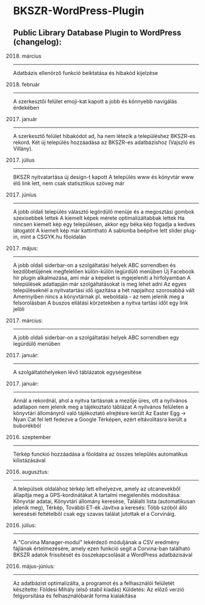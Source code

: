 # BKSZR-WordPress-Plugin
Public Library Database Plugin to WordPress  (changelog):
---------------------------------------------


2018. március
---------------------------------------------
Adatbázis ellenörző funkció beiktatása és hibakód kijelzése

2018. február
---------------------------------------------
A szerkesztői felület emoji-kat kapott a jobb és könnyebb navigálás érdekében

2017. január
---------------------------------------------
A szerkesztő felület hibakódot ad, ha nem létezik a településhez BKSZR-es rekord.
Két új település hozzáadása az BKSZR-es adatbázishoz (Vajszló és Villány).


2017. július
---------------------------------------------
BKSZR nyitvatartása új design-t kapott
A település www és könyvtár www élő link lett, nem csak statisztikus szöveg már

2017. június
---------------------------------------------
A jobb oldali település választó legördülő menüje és a megosztási gombok szexisebbek lettek
A kiemelt képek mérete optimalizáltabbak lettek
Ha nincsen kiemelt kép egy településen, akkor egy béka kép fogadja a kedves látogatót
A kiemelt kép már kattintható
A sablonba beépítve lett slider plug-in, mint a CSGYK.hu főoldalán

2017. május:
---------------------------------------------
A jobb oldali siderbar-on a szolgáltatási helyek ABC sorrendben és kezdőbetűjének megfelelően külön-külön legürdülő menüben
Új Facebook hír plugin alkalmazása, ami már a képeket is mgejeleniti a hírfolyamban
A települések adatlapján már szolgáltatásokat is meg lehet adni
Az egyes településeknél a nyitvatartási idő igazítása a hét napjaihoz szorosabbá vált
Amennyiben nincs a könyvtárnak pl. weboldala - az nem jelenik meg a felsorolásban
A buszos ellátási körzetekben a nyitva tartási időt egy link jelöli

2017. március:
---------------------------------------------
A jobb oldali siderbar-on a szolgáltatási helyek ABC sorrendben egy legürdülő menüben

2017. január:
---------------------------------------------
A szolgáltatóhelyeken lévő táblázatok egységesítése

2017. január:
---------------------------------------------
Annál a rekordnál, ahol a nyitva tartásnak a mezője üres, ott a nyilvános adatlapon nem jelenik meg a tájékoztató táblázat
A nyilvános felületen a könyvtári állományról való tájékoztató elrejtésre került
Az Easter Egg -> Nyan Cat fel lett fedezve a Google Térképen, ezért eltávolításra került a buborékból

2016. szeptember
---------------------------------------------
Térkép funckió hozzáadása a főoldalra az összes település automatikus kilistázásával

2016. augusztus:
---------------------------------------------
A települsek oldalához térkép lett elhelyezve, amely az utcanevekből állapítja meg a GPS-kordinátákat 
A tartalmi megjelenítés módosítása:
Könyvtár adatai, Könyvtári állomány keresése, Találalti lista (automatikusan jelenik meg), Térkép, További ET-ék
Javítva a keresés: Több szóból álló kereséséi feltételből csak egy szavas találat jutottak el a Corvináig.

2016. július:
---------------------------------------------
A "Corvina Manager-modul" lekérdező móduljának a CSV eredmény fájlának értelmezésére,
amely ezen funkció segít a Corvina-ban található BKSZR adatok frissítését és összekapcsolását a WordPress adatbázisával 

2016. május-június:
---------------------------------------------
Az adatbázist optimalizálta, a programot és a felhasználói felületét készítette: Földesi Mihály (első stabil kiadás)
Küldetés: Az előző verzió felgyorsítása és felhasználóbarát forma kialakítása
